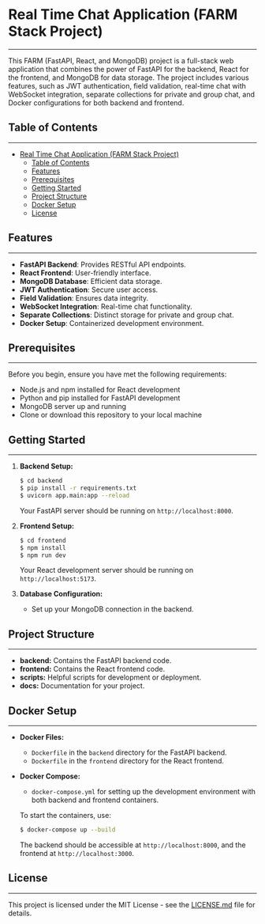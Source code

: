 <!-- markdownlint-disable -->
<!-- This content will not be linted. -->

# Real Time Chat Application (FARM Stack Project)
---

This FARM (FastAPI, React, and MongoDB) project is a full-stack web application that combines the power of FastAPI for the backend, React for the frontend, and MongoDB for data storage. The project includes various features, such as JWT authentication, field validation, real-time chat with WebSocket integration, separate collections for private and group chat, and Docker configurations for both backend and frontend. 



## Table of Contents
---

- [Real Time Chat Application (FARM Stack Project)](#real-time-chat-application-farm-stack-project)
  - [Table of Contents](#table-of-contents)
  - [Features](#features)
  - [Prerequisites](#prerequisites)
  - [Getting Started](#getting-started)
  - [Project Structure](#project-structure)
  - [Docker Setup](#docker-setup)
  - [License](#license)

## Features
---

- **FastAPI Backend**: Provides RESTful API endpoints.
- **React Frontend**: User-friendly interface.
- **MongoDB Database**: Efficient data storage.
- **JWT Authentication**: Secure user access.
- **Field Validation**: Ensures data integrity.
- **WebSocket Integration**: Real-time chat functionality.
- **Separate Collections**: Distinct storage for private and group chat.
- **Docker Setup**: Containerized development environment.

## Prerequisites
---

Before you begin, ensure you have met the following requirements:

- Node.js and npm installed for React development
- Python and pip installed for FastAPI development
- MongoDB server up and running
- Clone or download this repository to your local machine

## Getting Started
---

1. **Backend Setup:**

   ```bash
   $ cd backend
   $ pip install -r requirements.txt
   $ uvicorn app.main:app --reload
   ```

   Your FastAPI server should be running on `http://localhost:8000`.

2. **Frontend Setup:**

   ```bash
   $ cd frontend
   $ npm install
   $ npm run dev
   ```

   Your React development server should be running on `http://localhost:5173`.

3. **Database Configuration:**

   - Set up your MongoDB connection in the backend.



## Project Structure
---

- **backend:** Contains the FastAPI backend code.
- **frontend:** Contains the React frontend code.
- **scripts:** Helpful scripts for development or deployment.
- **docs:** Documentation for your project.

<!-- ## API Endpoints

- List and describe the available API endpoints here.

## Frontend

- Describe the structure of your React frontend.
- Highlight any key components or features.

## Backend

- Describe the structure of your FastAPI backend.
- Explain how to add new routes or modify existing ones.

## Database

- Explain how to set up and configure your MongoDB database.
- Describe the organization of collections, including separate collections for private and group chat.

## WebSocket Integration

- Explain how WebSocket integration works for real-time chat.
- Describe the structure and functionality of WebSocket endpoints.

## Authentication
---

- Explain how JWT authentication is implemented for secure user access.
- Provide details on user registration and login processes. -->

## Docker Setup
---

- **Docker Files:**

  - `Dockerfile` in the `backend` directory for the FastAPI backend.
  - `Dockerfile` in the `frontend` directory for the React frontend.

- **Docker Compose:**

  - `docker-compose.yml` for setting up the development environment with both backend and frontend containers.

  To start the containers, use:

  ```bash
  $ docker-compose up --build
  ```

  The backend should be accessible at `http://localhost:8000`, and the frontend at `http://localhost:3000`.

## License
---

This project is licensed under the MIT License - see the [LICENSE.md](LICENSE.md) file for details.


<!-- markdownlint-restore -->
<!-- This content will be linted. -->
